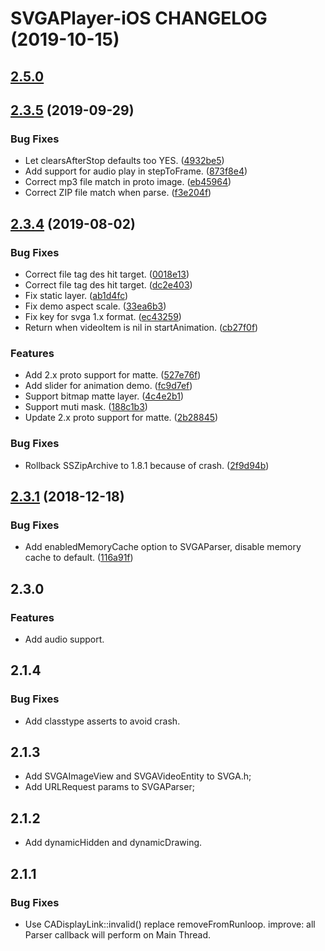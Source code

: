 # SVGAPlayer-iOS CHANGELOG (2019-10-15)

## [2.5.0]()

## [2.3.5](https://github.com/yyued/SVGAPlayer-iOS/compare/2.3.4...2.3.5) (2019-09-29)

### Bug Fixes

* Let clearsAfterStop defaults too YES. ([4932be5](https://github.com/yyued/SVGAPlayer-iOS/commit/4932be5))
* Add support for audio play in stepToFrame. ([873f8e4](https://github.com/yyued/SVGAPlayer-iOS/commit/873f8e4))
* Correct mp3 file match in proto image. ([eb45964](https://github.com/yyued/SVGAPlayer-iOS/commit/eb45964))
* Correct ZIP file match when parse. ([f3e204f](https://github.com/yyued/SVGAPlayer-iOS/commit/f3e204f))

## [2.3.4](https://github.com/yyued/SVGAPlayer-iOS/compare/2.3.3...2.3.4) (2019-08-02)

### Bug Fixes

* Correct file tag des hit target. ([0018e13](https://github.com/yyued/SVGAPlayer-iOS/commit/0018e13))
* Correct file tag des hit target. ([dc2e403](https://github.com/yyued/SVGAPlayer-iOS/commit/dc2e403))
* Fix static layer. ([ab1d4fc](https://github.com/yyued/SVGAPlayer-iOS/commit/ab1d4fc))
* Fix demo aspect scale. ([33ea6b3](https://github.com/yyued/SVGAPlayer-iOS/commit/33ea6b3))
* Fix key for svga 1.x format. ([ec43259](https://github.com/yyued/SVGAPlayer-iOS/commit/ec43259))
* Return when videoItem is nil in startAnimation. ([cb27f0f](https://github.com/yyued/SVGAPlayer-iOS/commit/cb27f0f))

### Features

* Add 2.x proto support for matte. ([527e76f](https://github.com/yyued/SVGAPlayer-iOS/commit/527e76f))
* Add slider for animation demo. ([fc9d7ef](https://github.com/yyued/SVGAPlayer-iOS/commit/fc9d7ef))
* Support bitmap matte layer. ([4c4e2b1](https://github.com/yyued/SVGAPlayer-iOS/commit/4c4e2b1))
* Support muti mask. ([188c1b3](https://github.com/yyued/SVGAPlayer-iOS/commit/188c1b3))
* Update 2.x proto support for matte. ([2b28845](https://github.com/yyued/SVGAPlayer-iOS/commit/2b28845))

### Bug Fixes

* Rollback SSZipArchive to 1.8.1 because of crash. ([2f9d94b](https://github.com/yyued/SVGAPlayer-iOS/commit/2f9d94b))

## [2.3.1](https://github.com/yyued/SVGAPlayer-iOS/compare/2.3.0...2.3.1) (2018-12-18)

### Bug Fixes

* Add enabledMemoryCache option to SVGAParser, disable memory cache to default. ([116a91f](https://github.com/yyued/SVGAPlayer-iOS/commit/116a91f))

## 2.3.0

### Features

*  Add audio support.

## 2.1.4 

### Bug Fixes

*  Add classtype asserts to avoid crash.

## 2.1.3

* Add SVGAImageView and SVGAVideoEntity to SVGA.h;
* Add URLRequest params to SVGAParser;

## 2.1.2

* Add dynamicHidden and dynamicDrawing.

## 2.1.1

### Bug Fixes
* Use CADisplayLink::invalid() replace removeFromRunloop.
improve: all Parser callback will perform on Main Thread.



